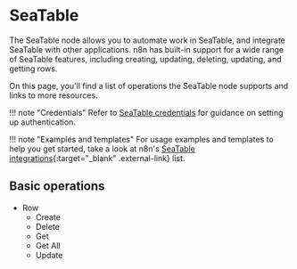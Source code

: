 # SeaTable

The SeaTable node allows you to automate work in SeaTable, and integrate SeaTable with other applications. n8n has built-in support for a wide range of SeaTable features, including creating, updating, deleting, updating, and getting rows. 

On this page, you'll find a list of operations the SeaTable node supports and links to more resources.

!!! note "Credentials"
    Refer to [SeaTable credentials](https://docs.n8n.io/integrations/builtin/credentials/salesmate/) for guidance on setting up authentication. 

!!! note "Examples and templates"
    For usage examples and templates to help you get started, take a look at n8n's [SeaTable integrations](https://n8n.io/integrations/salesmate/){:target="_blank" .external-link} list.


## Basic operations

* Row
    * Create
    * Delete
    * Get
    * Get All
    * Update
